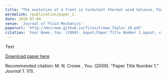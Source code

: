 ```yaml
---
title: "The evolution of a front in turbulent thermal wind balance. Part 1. Theory"
permalink: /publication/paper_1
date: 2018-07-04
venue: 'Journal of Fluid Mechanics'
paperurl: 'http://mncrowe.github.io/files/Crowe_Taylor_18.pdf'
citation: 'Your Name, You. (2009). &quot;Paper Title Number 1.&quot; <i>Journal 1</i>. 1(1).'
---
```

Text

[Download paper here](http://mncrowe.github.io/files/Crowe_Taylor_18.pdf)

Recommended citation: M. N. Crowe , You. (2009). "Paper Title Number 1." <i>Journal 1</i>. 1(1).
